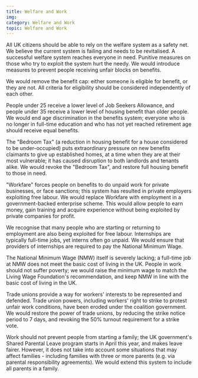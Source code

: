 ```yaml
---
title: Welfare and Work
img:
category: Welfare and Work
topic: Welfare and Work
---
```


All UK citizens should be able to rely on the welfare system as a safety net. We believe the current system is failing and needs to be revitalised. A successful welfare system reaches everyone in need. Punitive measures on those who try to exploit the system hurt the needy. We would introduce measures to prevent people receiving unfair blocks on benefits. 

We would remove the benefit cap: either someone is eligible for benefit, or they are not. All criteria for eligibility should be considered independently of each other. 

People under 25 receive a lower level of Job Seekers Allowance, and people under 35 receive a lower level of housing benefit than older people. We would end age discrimination in the benefits system; everyone who is no longer in full-time education and who has not yet reached retirement age should receive equal benefits.

The "Bedroom Tax" (a reduction in housing benefit for a house considered to be under-occupied) puts extraordinary pressure on new benefits claimants to give up established homes, at a time when they are at their most vulnerable; it has caused disruption to both landlords and tenants alike. We would revoke the "Bedroom Tax", and restore full housing benefit to those in need.

"Workfare" forces people on benefits to do unpaid work for private businesses, or face sanctions; this system has resulted in private employers exploiting free labour. We would replace Workfare with employment in a government-backed enterprise scheme. This would allow people to earn money, gain training and acquire experience without being exploited by private companies for profit.

We recognise that many people who are starting or returning to employment are also being exploited for free labour. Internships are typically full-time jobs, yet interns often go unpaid. We would ensure that providers of internships are required to pay the National Minimum Wage.

The National Minimum Wage (NMW) itself is severely lacking; a full-time job at NMW does not meet the basic cost of living in the UK. People in work should not suffer poverty; we would raise the minimum wage to match the Living Wage Foundation's recommendation, and keep NMW in line with the basic cost of living in the UK. 

Trade unions provide a way for workers' interests to be represented and defended. Trade union powers, including workers' right to strike to protest unfair work conditions, have been eroded under the coalition government. We would restore the power of trade unions, by reducing the strike notice period to 7 days, and revoking the 50% turnout requirement for a strike vote.

Work should not prevent people from starting a family; the UK government's Shared Parental Leave program starts in April this year, and makes leave fairer. However, it does not take into account some situations that may affect families - including families with three or more parents (e.g. via parental responsibility agreements). We would extend this system to include all parents in a family.